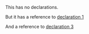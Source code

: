 This has no declarations.

But it has a reference to [declaration 1](file1.md/#declaration-1)

And a reference to [declaration 3](folder/file3.md#declaration-3)